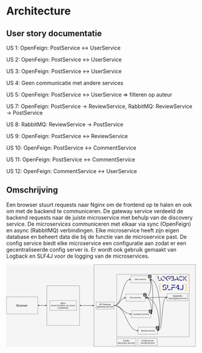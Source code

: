 # Architecture

## User story documentatie

US 1: OpenFeign: PostService <-> UserService

US 2: OpenFeign: PostService <-> UserService

US 3: OpenFeign: PostService <-> UserService

US 4: Geen communicatie met andere services

US 5: OpenFeign: PostService <-> UserService => filteren op auteur

US 7: OpenFeign: PostService -> ReviewService, RabbitMQ: ReviewService -> PostService

US 8: RabbitMQ: ReviewService -> PostService

US 9: OpenFeign: PostService <-> ReviewService

US 10: OpenFeign: PostService <-> CommentService

US 11: OpenFeign: PostService <-> CommentService

US 12: OpenFeign: CommentService <-> UserService

## Omschrijving

Een browser stuurt requests naar Nginx om de frontend op te halen en ook om met de backend te communiceren. De gateway service verdeeld de backend requests naar de juiste microservice met behulp van de discovery service. De microservices communiceren met elkaar via sync (OpenFeign) en async (RabbitMQ) verbindingen. Elke microservice heeft zijn eigen database en beheert data die bij de functie van de microservice past. De config service biedt elke microservice een configuratie aan zodat er een gecentraliseerde config server is. Er wordt ook gebruik gemaakt van Logback en SLF4J voor de logging van de microservices.

![Architecture](fullstack-java-architecture.jpg)
